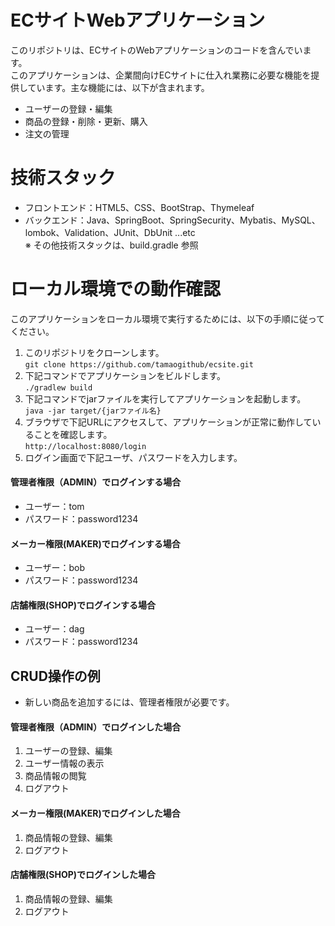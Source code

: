 # ECサイトWebアプリケーション
このリポジトリは、ECサイトのWebアプリケーションのコードを含んでいます。
<br>このアプリケーションは、企業間向けECサイトに仕入れ業務に必要な機能を提供しています。主な機能には、以下が含まれます。
- ユーザーの登録・編集
- 商品の登録・削除・更新、購入
- 注文の管理

# 技術スタック
- フロントエンド：HTML5、CSS、BootStrap、Thymeleaf
- バックエンド：Java、SpringBoot、SpringSecurity、Mybatis、MySQL、lombok、Validation、JUnit、DbUnit ...etc<br>
※ その他技術スタックは、build.gradle 参照

# ローカル環境での動作確認
このアプリケーションをローカル環境で実行するためには、以下の手順に従ってください。
1. このリポジトリをクローンします。<br>
```git clone https://github.com/tamaogithub/ecsite.git ```
2. 下記コマンドでアプリケーションをビルドします。<br> 
```./gradlew build```
3. 下記コマンドでjarファイルを実行してアプリケーションを起動します。<br>
```java -jar target/{jarファイル名}```
4. ブラウザで下記URLにアクセスして、アプリケーションが正常に動作していることを確認します。<br>
```http://localhost:8080/login ```
5. ログイン画面で下記ユーザ、パスワードを入力します。
#### 管理者権限（ADMIN）でログインする場合
- ユーザー：tom
- パスワード：password1234
#### メーカー権限(MAKER)でログインする場合
- ユーザー：bob
- パスワード：password1234
#### 店舗権限(SHOP)でログインする場合
- ユーザー：dag
- パスワード：password1234


## CRUD操作の例
- 新しい商品を追加するには、管理者権限が必要です。

#### 管理者権限（ADMIN）でログインした場合
1. ユーザーの登録、編集
2. ユーザー情報の表示
3. 商品情報の閲覧
4. ログアウト

#### メーカー権限(MAKER)でログインした場合
1. 商品情報の登録、編集
2. ログアウト

#### 店舗権限(SHOP)でログインした場合
1. 商品情報の登録、編集
2. ログアウト

###
